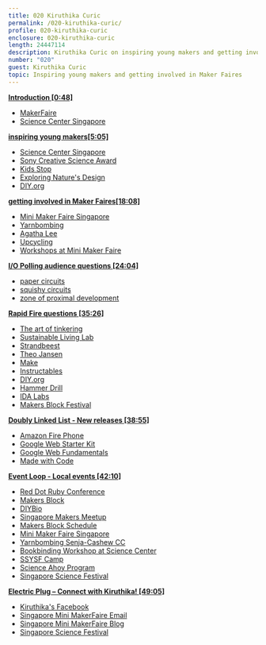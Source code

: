 ```yaml
---
title: 020 Kiruthika Curic
permalink: /020-kiruthika-curic/
profile: 020-kiruthika-curic
enclosure: 020-kiruthika-curic
length: 24447114
description: Kiruthika Curic on inspiring young makers and getting involved in Maker Faires.
number: "020"
guest: Kiruthika Curic
topic: Inspiring young makers and getting involved in Maker Faires
---
```


**[Introduction [0:48]](#t=0:48)**

- [MakerFaire]()
- [Science Center Singapore]()

**[inspiring young makers[5:05]](#t=5:05)**

- [Science Center Singapore]()
- [Sony Creative Science Award](http://www.science.edu.sg/events/Pages/sonycreativescienceaward.aspx)
- [Kids Stop](http://www.kidsstop.edu.sg/)
- [Exploring Nature's Design](http://www.science.edu.sg/exhibitions/Pages/naturesdesign.aspx)
- [DIY.org](https://diy.org/)

**[getting involved in Maker Faires[18:08]](#t=18:08)**

- [Mini Maker Faire Singapore](http://makerfairesingapore.com/)
- [Yarnbombing](http://makerfairesingapore.com/tag/yarnbombing/)
- [Agatha Lee](http://www.greenissuessingapore.blogspot.sg/)
- [Upcycling](http://en.wikipedia.org/wiki/Upcycling)
- [Workshops at Mini Maker Faire](http://makerfairesingapore.com/2014/06/20/workshops-happening-at-the-singapore-mini-maker-faire-2014/)

**[I/O Polling audience questions [24:04]](#t=24:04)**

- [paper circuits](http://highlowtech.org/?p=2505)
- [squishy circuits](http://squishycircuitsstore.com/kits.html)
- [zone of proximal development](http://en.wikipedia.org/wiki/Zone_of_proximal_development)

**[Rapid Fire questions [35:26]](#t=35:26)**

- [The art of tinkering](http://www.amazon.com/The-Art-Tinkering-Karen-Wilkinson/dp/1616286091)
- [Sustainable Living Lab](http://www.sl2square.org/)
- [Strandbeest](http://www.strandbeest.com/)
- [Theo Jansen](http://en.wikipedia.org/wiki/Theo_Jansen)
- [Make](http://makezine.com/)
- [Instructables](http://www.instructables.com/)
- [DIY.org](https://diy.org/)
- [Hammer Drill](http://en.wikipedia.org/wiki/Hammer_drill)
- [IDA Labs](http://www.ida.gov.sg/Collaboration-and-Initiatives/Initiatives/Store/IDA-Labs)
- [Makers Block Festival](http://makersblock.sg/)

**[Doubly Linked List -  New releases [38:55]](#t=38:55)**

- [Amazon Fire Phone](http://www.amazon.com/Fire_Phone_13MP-Camera_32GB/dp/B00EOE0WKQ)
- [Google Web Starter Kit](https://developers.google.com/web/starter-kit/)
- [Google Web Fundamentals](https://developers.google.com/web/fundamentals/)
- [Made with Code](https://www.madewithcode.com/)


**[Event Loop - Local events [42:10]](#t=42:10)**

- [Red Dot Ruby Conference](http://www.reddotrubyconf.com/)
- [Makers Block](http://makersblock.sg/)
- [DIYBio](http://diybiosingapore.wordpress.com/)
- [Singapore Makers Meetup](https://www.facebook.com/events/326353344184716/)
- [Makers Block Schedule](http://makersblock.sg/schedule/)
- [Mini Maker Faire Singapore](http://makerfairesingapore.com/)
- [Yarnbombing Senja-Cashew CC](https://www.facebook.com/events/643241465767550/)
- [Bookbinding Workshop at Science Center](https://www.facebook.com/events/258248027710930/)
- [SSYSF Camp](http://www.science.edu.sg/events/Pages/SSYSF2014Camp.aspx)
- [Science Ahoy Program](http://www.science.edu.sg/events/Pages/scienceahoy.aspx)
- [Singapore Science Festival](http://www.science.edu.sg/events/Pages/ssf.aspx)

**[Electric Plug  – Connect with Kiruthika! [49:05]](#t=49:05)**

- [Kiruthika's Facebook](https://www.facebook.com/kiruthika.curic)
- <a href="mailto:mf.singapore@gmail.com">Singapore Mini MakerFaire Email<a/>
- [Singapore Mini MakerFaire Blog](http://makerfairesingapore.com/)
- [Singapore Science Festival](http://www.science.edu.sg/events/Pages/ssf.aspx)

